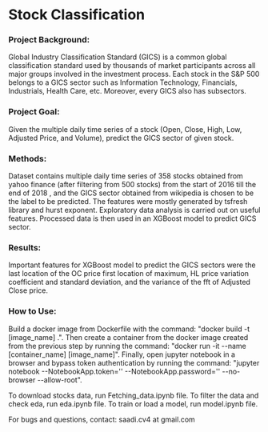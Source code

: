 # Stock Classification

### Project Background: 
Global Industry Classification Standard (GICS) is a common global classification standard used by thousands of market participants across all major groups involved in the investment process. Each stock in the S&P 500 belongs to a GICS sector such as Information Technology, Financials, Industrials, Health Care, etc. Moreover, every GICS also has subsectors.

### Project Goal: 
Given the multiple daily time series of a stock (Open, Close, High, Low, Adjusted Price, and Volume), predict the GICS sector of given stock.

### Methods: 
Dataset contains multiple daily time series of  358  stocks obtained from yahoo finance (after filtering from  500  stocks) from the start of  2016  till the end of  2018 , and the GICS sector obtained from wikipedia is chosen to be the label to be predicted. The features were mostly generated by tsfresh library and hurst exponent. Exploratory data analysis is carried out on useful features. Processed data is then used in an XGBoost model to predict GICS sector.

### Results: 
Important features for XGBoost model to predict the GICS sectors were the last location of the OC price first location of maximum, HL price variation coefficient and standard deviation, and the variance of the fft of Adjusted Close price.

### How to Use:
Build a docker image from Dockerfile with the command: "docker build -t [image_name] .". Then create a container from the docker image created from the previous step by running the command: "docker run -it --name [container_name] [image_name]". Finally, open jupyter notebook in a browser and bypass token authentication by running the command: "jupyter notebook --NotebookApp.token='' --NotebookApp.password='' --no-browser --allow-root".

To download stocks data, run Fetching_data.ipynb file. To filter the data and check eda, run eda.ipynb file. To train or load a model, run model.ipynb file.


For bugs and questions, contact: saadi.cv4 at gmail.com